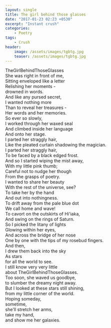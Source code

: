```yaml
---
layout: single
title: The girl behind those glasses
date: "2017-01-23 02:23 +0530"
excerpt: "Instant crush"
categories:
    - Poetry
tags:
    - Crush
header:
    image: /assets/images/tgbtg.jpg
    teaser: /assets/images/tgbtg.jpg
---
```


TheGirlBehindThoseGlasses  
She was right in front of me,  
Sitting enveloped like a letter  
Relishing her moments -  
drowned in words.  
And like any pursed secret,  
I wanted nothing more  
Than to reveal her treasures -  
Her words and her memories.  
So ever so slowly,  
I worked through her waxed seal  
And climbed inside her language  
And onto her stage.  
I parted her straggly hair,  
Like the pleated curtain shadowing the magician.  
I parted her straggly hair,  
To be faced by a black edged frost.  
And so I started wiping the mist away,  
With my little pink thumb;  
Careful not to nudge her though  
From the grasps of poetry.  
I wanted to share her beauty  
With the rest of the universe, see?  
To take her by the hand  
And out into nothingness.  
To drift away from the pale blue dot  
We call home and wave!  
To cavort on the outskirts of Hi'iaka,  
And swing on the rings of Saturn.  
So I picked the litany of lights  
Glowing within her eyes,  
And across the bridge of her nose  
One by one with the tips of my rosebud fingers.  
And then,  
I drew them back into the sky  
As stars  
for all the world to see.  
I still know very very little  
about TheGirlBehindThoseGlasses.  
Too soon, she waved us goodbye,  
to slumber the dreamy night away.  
But I looked at these stars still shining,  
from my little corner of the world.  
Hoping someday,  
sometime,  
she'll stretch her arms,  
take my hand,  
and show me her galaxies.  

